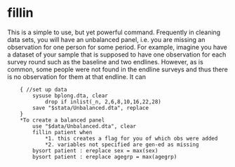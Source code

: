 # fillin

This is a simple to use, but yet powerful command. Frequently in cleaning data sets, you will have an unbalanced panel, i.e. you are missing an observation for one person for some period. For example, imagine you have a dataset of your sample that is supposed to have one observation 
for each survey round such as the baseline and two endlines. However, as is common, some people were not found in the endline surveys and thus there is no observation for them at that endline. It can 


		{ //set up data
			sysuse bplong.dta, clear
				drop if inlist(_n, 2,6,8,10,16,22,28)
			save "$stata/Unbalanced.dta", replace
		}		
		*To create a balanced panel 
			use "$data/Unbalanced.dta", clear
			fillin patient when 
				*1. this creates a flag for you of which obs were added 
				*2. variables not specified are gen-ed as missing
			bysort patient : ereplace sex = max(sex)
			bysort patient : ereplace agegrp = max(agegrp)
